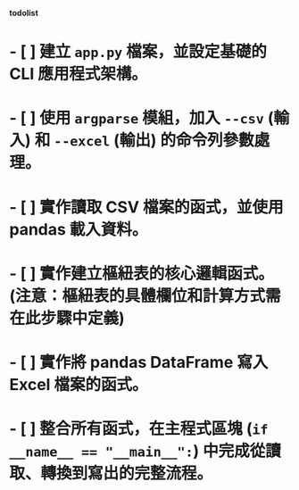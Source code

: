 **todolist**
# - [ ] 建立 `app.py` 檔案，並設定基礎的 CLI 應用程式架構。
# - [ ] 使用 `argparse` 模組，加入 `--csv` (輸入) 和 `--excel` (輸出) 的命令列參數處理。
# - [ ] 實作讀取 CSV 檔案的函式，並使用 pandas 載入資料。
# - [ ] 實作建立樞紐表的核心邏輯函式。 (注意：樞紐表的具體欄位和計算方式需在此步驟中定義)
# - [ ] 實作將 pandas DataFrame 寫入 Excel 檔案的函式。
# - [ ] 整合所有函式，在主程式區塊 (`if __name__ == "__main__":`) 中完成從讀取、轉換到寫出的完整流程。